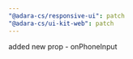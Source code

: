 ```yaml
---
"@adara-cs/responsive-ui": patch
"@adara-cs/ui-kit-web": patch
---
```


added new prop - onPhoneInput
